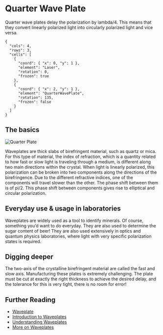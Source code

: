 # Quarter Wave Plate

Quarter wave plates delay the polarization by lambda/4. This means that they convert linearly polarized light into circularly polarized light and vice versa.

```{quantum-board}
{
  "cols": 4,
  "rows": 3,
  "cells": [
    {
      "coord": { "x": 0, "y": 1 },
      "element": "Laser",
      "rotation": 0,
      "frozen": true
    },
    {
      "coord": { "x": 2, "y": 1 },
      "element": "QuarterWavePlate",
      "rotation": 135,
      "frozen": false
    }
  ]
}
```

## The basics

![Quarter Plate](https://upload.wikimedia.org/wikipedia/commons/thumb/8/84/Circular.Polarization.Circularly.Polarized.Light_Circular.Polarizer_Creating.Left.Handed.Helix.View.svg/1280px-Circular.Polarization.Circularly.Polarized.Light_Circular.Polarizer_Creating.Left.Handed.Helix.View.svg.png)

Waveplates are thick slabs of birefringent material, such as quartz or mica. For this type of material, the index of refraction, which is a quantity related to how fast or slow light is traveling through a medium, is different along two main directions within the crystal. When light is linearly polarized, this polarization can be broken into two components along the directions of the birefringence. Due to the different refractive indices, one of the components will travel slower than the other. The phase shift between them is of pi/2. This phase shift between components gives rise to elliptical and circular polarization.

## Everyday use & usage in laboratories

Waveplates are widely used as a tool to identify minerals. Of course, something you’d want to do everyday. They are also used to determine the sugar content of beer!
They are also used extensively in optics and quantum physics laboratories, where light with very specific polarization states is required.

## Digging deeper

The two-axis of the crystalline birefringent material are called the fast and slow axis. Manufacturing these plates is extremely challenging. The plate must be cut at exactly the right thickness to achieve the desired delay, and the tolerance for this is very tight, there is no room for error!

## Further Reading

* [Waveplate](https://en.wikipedia.org/wiki/Waveplate)
* [Introduction to Waveplates](https://www.toweroptical.com/introduction-to-waveplates/)
* [Understanding Waveplates](https://www.edmundoptics.com/resources/application-notes/optics/understanding-waveplates/)
* [More on Waveplates](https://www.rp-photonics.com/waveplates.html)
